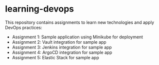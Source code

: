 # learning-devops

This repository contains assignments to learn new technologies 
and apply DevOps practices:
- Assignment 1: Sample application using Minikube for deployment
- Assignment 2: Vault integration for sample app
- Assignment 3: Jenkins integration for sample app
- Assignment 4: ArgoCD integration for sample app
- Assignment 5: Elastic Stack for sample app